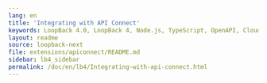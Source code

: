 ```yaml
---
lang: en
title: 'Integrating with API Connect'
keywords: LoopBack 4.0, LoopBack 4, Node.js, TypeScript, OpenAPI, Cloud Native
layout: readme
source: loopback-next
file: extensions/apiconnect/README.md
sidebar: lb4_sidebar
permalink: /doc/en/lb4/Integrating-with-api-connect.html
---
```

